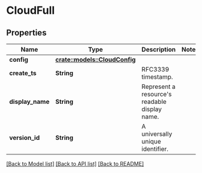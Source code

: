 # CloudFull

## Properties

Name | Type | Description | Notes
------------ | ------------- | ------------- | -------------
**config** | [**crate::models::CloudConfig**](CloudConfig.md) |  | 
**create_ts** | **String** | RFC3339 timestamp. | 
**display_name** | **String** | Represent a resource's readable display name. | 
**version_id** | **String** | A universally unique identifier. | 

[[Back to Model list]](../README.md#documentation-for-models) [[Back to API list]](../README.md#documentation-for-api-endpoints) [[Back to README]](../README.md)


